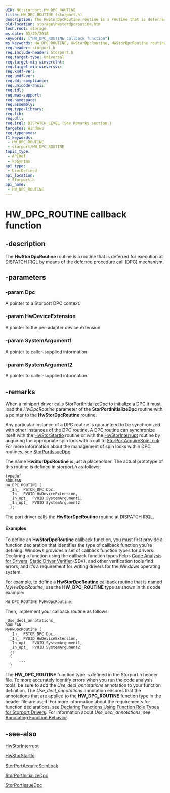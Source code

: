 ```yaml
---
UID: NC:storport.HW_DPC_ROUTINE
title: HW_DPC_ROUTINE (storport.h)
description: The HwStorDpcRoutine routine is a routine that is deferred for execution at DISPATCH IRQL by means of the deferred procedure call (DPC) mechanism.
old-location: storage\hwstordpcroutine.htm
tech.root: storage
ms.date: 03/29/2018
keywords: ["HW_DPC_ROUTINE callback function"]
ms.keywords: HW_DPC_ROUTINE, HwStorDpcRoutine, HwStorDpcRoutine routine [Storage Devices], storage.hwstordpcroutine, stormini_593e93b3-e078-48a4-b192-75cc161686bb.xml, storport/HwStorDpcRoutine
req.header: storport.h
req.include-header: Storport.h
req.target-type: Universal
req.target-min-winverclnt: 
req.target-min-winversvr: 
req.kmdf-ver: 
req.umdf-ver: 
req.ddi-compliance: 
req.unicode-ansi: 
req.idl: 
req.max-support: 
req.namespace: 
req.assembly: 
req.type-library: 
req.lib: 
req.dll: 
req.irql: DISPATCH_LEVEL (See Remarks section.)
targetos: Windows
req.typenames: 
f1_keywords:
 - HW_DPC_ROUTINE
 - storport/HW_DPC_ROUTINE
topic_type:
 - APIRef
 - kbSyntax
api_type:
 - UserDefined
api_location:
 - Storport.h
api_name:
 - HW_DPC_ROUTINE
---
```


# HW_DPC_ROUTINE callback function


## -description

The <b>HwStorDpcRoutine</b> routine is a routine that is deferred for execution at DISPATCH IRQL by means of the deferred procedure call (DPC) mechanism.

## -parameters

### -param Dpc

A pointer to a Storport DPC  context.

### -param HwDeviceExtension

A pointer to the per-adapter device extension.

### -param SystemArgument1

A pointer to caller-supplied information.

### -param SystemArgument2

A pointer to caller-supplied information.

## -remarks

When a miniport driver calls <a href="/windows-hardware/drivers/ddi/storport/nf-storport-storportinitializedpc">StorPortInitializeDpc</a> to initialize a DPC it must load the <i>HwDpcRoutine</i>  parameter of the <b>StorPortInitializeDpc</b> routine with a pointer to the <b>HwStorDpcRoutine</b> routine. 

Any particular instance of a DPC routine is guaranteed to be synchronized with other instances of the DPC routine. A DPC routine can synchronize itself with the <a href="/windows-hardware/drivers/ddi/storport/nc-storport-hw_startio">HwStorStartIo</a> routine or with the <a href="/windows-hardware/drivers/ddi/storport/nc-storport-hw_interrupt">HwStorInterrupt</a> routine by acquiring the appropriate spin lock with a call to <a href="/windows-hardware/drivers/ddi/storport/nf-storport-storportacquirespinlock">StorPortAcquireSpinLock</a>. For more information about the management of spin locks within DPC routines, see <a href="/windows-hardware/drivers/ddi/storport/nf-storport-storportissuedpc">StorPortIssueDpc</a>. 

The name <b>HwStorDpcRoutine</b> is just a placeholder. The actual prototype of this routine is defined in <i>storport.h</i> as follows:


```
typedef
BOOLEAN
HW_DPC_ROUTINE (
  _In_  PSTOR_DPC Dpc,
  _In_  PVOID HwDeviceExtension,
  _In_opt_  PVOID SystemArgument1,
  _In_opt_  PVOID SystemArgument2
  );
```

The port driver calls the <b>HwStorDpcRoutine</b> routine at DISPATCH IRQL.


#### Examples

To define an <b>HwStorDpcRoutine</b> callback function, you must first provide a function declaration that identifies the type of callback function you’re defining. Windows provides a set of callback function types for drivers. Declaring a function using the callback function types helps <a href="/windows-hardware/drivers/devtest/code-analysis-for-drivers">Code Analysis for Drivers</a>, <a href="/windows-hardware/drivers/devtest/static-driver-verifier">Static Driver Verifier</a> (SDV), and other verification tools find errors, and it’s a requirement for writing drivers for the Windows operating system.

 For example, to define a <b>HwStorDpcRoutine</b> callback routine that is named <i>MyHwDpcRoutine</i>, use the <b>HW_DPC_ROUTINE</b> type as shown in this code example:


```
HW_DPC_ROUTINE MyHwDpcRoutine;
```

Then, implement your callback routine as follows:


```
_Use_decl_annotations_
BOOLEAN
MyHwDpcRoutine (
  _In_  PSTOR_DPC Dpc,
  _In_  PVOID HwDeviceExtension,
  _In_opt_  PVOID SystemArgument1,
  _In_opt_  PVOID SystemArgument2
  );
  {
      ...
  }
```

The <b>HW_DPC_ROUTINE</b> function type is defined in the Storport.h header file. To more accurately identify errors when you run the code analysis tools, be sure to add the _Use_decl_annotations_ annotation to your function definition. The _Use_decl_annotations_ annotation ensures that the annotations that are applied to the <b>HW_DPC_ROUTINE</b> function type in the header file are used. For more information about the requirements for function declarations, see <a href="/windows-hardware/drivers/devtest/declaring-functions-by-using-function-role-types-for-storport-drivers">Declaring Functions Using Function Role Types for Storport Drivers</a>. For information about _Use_decl_annotations_, see <a href="/visualstudio/code-quality/annotating-function-behavior?view=vs-2015">Annotating Function Behavior</a>.

## -see-also

<a href="/windows-hardware/drivers/ddi/storport/nc-storport-hw_interrupt">HwStorInterrupt</a>



<a href="/windows-hardware/drivers/ddi/storport/nc-storport-hw_startio">HwStorStartIo</a>



<a href="/windows-hardware/drivers/ddi/storport/nf-storport-storportacquirespinlock">StorPortAcquireSpinLock</a>



<a href="/windows-hardware/drivers/ddi/storport/nf-storport-storportinitializedpc">StorPortInitializeDpc</a>



<a href="/windows-hardware/drivers/ddi/storport/nf-storport-storportissuedpc">StorPortIssueDpc</a>

